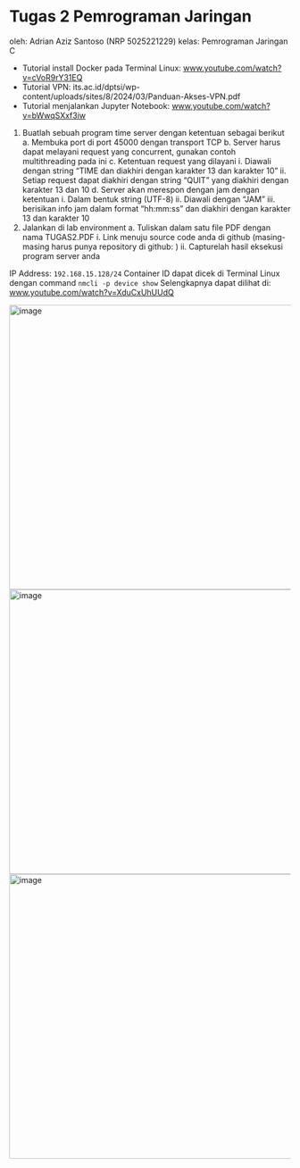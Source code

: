 # Tugas 2 Pemrograman Jaringan
oleh: Adrian Aziz Santoso (NRP 5025221229)
kelas: Pemrograman Jaringan C

- Tutorial install Docker pada Terminal Linux: www.youtube.com/watch?v=cVoR9rY31EQ
- Tutorial VPN: its.ac.id/dptsi/wp-content/uploads/sites/8/2024/03/Panduan-Akses-VPN.pdf
- Tutorial menjalankan Jupyter Notebook: www.youtube.com/watch?v=bWwqSXxf3iw

1. Buatlah sebuah program time server dengan ketentuan sebagai berikut 
  a. Membuka port di port 45000 dengan transport TCP 
  b. Server harus dapat melayani request yang concurrent, gunakan contoh multithreading pada ini 
  c. Ketentuan request yang dilayani 
    i. Diawali dengan string “TIME dan diakhiri dengan karakter 13 dan karakter 10” 
    ii. Setiap request dapat diakhiri dengan string “QUIT” yang diakhiri dengan karakter 13 dan 10 
  d. Server akan merespon dengan jam dengan ketentuan 
    i. Dalam bentuk string (UTF-8) 
    ii. Diawali dengan “JAM<spasi><jam>” 
    iii. <jam> berisikan info jam dalam format “hh:mm:ss” dan diakhiri dengan karakter 13 dan karakter 10 
2. Jalankan di lab environment 
  a. Tuliskan dalam satu file PDF dengan nama TUGAS2.PDF 
    i. Link menuju source code anda di github (masing-masing harus punya repository di github: )
    ii. Capturelah hasil eksekusi program server anda

IP Address:  `192.168.15.128/24`
Container ID dapat dicek di Terminal Linux dengan command `nmcli -p device show`
Selengkapnya dapat dilihat di: www.youtube.com/watch?v=XduCxUhUUdQ

<img width="510" alt="image" src="https://github.com/adrianazizsantoso/tugas-2-pemrograman-jaringan/assets/115202624/21f5a2e2-d584-4c97-aae7-5c700ad47335">

<img width="510" alt="image" src="https://github.com/adrianazizsantoso/tugas-2-pemrograman-jaringan/assets/115202624/caa1273f-160a-4f9e-818f-da01e3cacbf1">

<img width="510" alt="image" src="https://github.com/adrianazizsantoso/tugas-2-pemrograman-jaringan/assets/115202624/58d56d58-0343-43b5-b0dd-932d67f52b3d">









